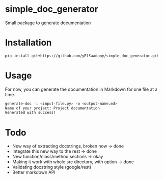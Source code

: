 # simple_doc_generator
Small package to generate documentation

# Installation
```bash
pip install git+https://github.com/yElSaadany/simple_doc_generator.git
```

# Usage
For now, you can generate the documentation in Markdown for one file at a time.
```bash
generate-doc -i <input-file.py> -o <output-name.md>
Name of your project: Project documentation
Generated with success!
```

# Todo
* New way of extracting docstrings, broken now -> done
* Integrate this new way to the rest -> done
* New function/class/method sections -> okay
* Making it work with whole src directory, with option -> done
* Validating docstring style (google/rest)
* Better markdown API
